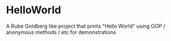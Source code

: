 # HelloWorld
A Rube Goldberg like project that prints "Hello World" using OOP / anonymous methods / etc for demonstrations
